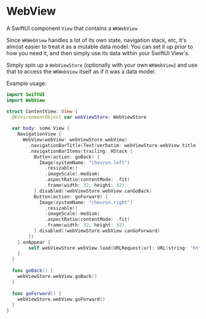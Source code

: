 # WebView

A SwiftUI component `View` that contains a `WKWebView` 

Since `WKWebView` handles a lot of its own state, navigation stack, etc, it's almost easier to treat it as a mutable data model. You can set it up prior to how you need it, and then simply use its data within your SwiftUI View's.

Simply spin up a `WebViewStore` (optionally with your own `WKWebView`) and use that to access the `WKWebView` itself as if it was a data model.

Example usage:

```swift
import SwiftUI
import WebView

struct ContentView: View {
  @EnvironmentObject var webViewStore: WebViewStore
  
  var body: some View {
    NavigationView {
      WebView(webView: webViewStore.webView)
        .navigationBarTitle(Text(verbatim: webViewStore.webView.title ?? ""))
        .navigationBarItems(trailing: HStack {
          Button(action: goBack) {
            Image(systemName: "chevron.left")
              .resizable()
              .imageScale(.medium)
              .aspectRatio(contentMode: .fit)
              .frame(width: 32, height: 32)
          }.disabled(!webViewStore.webView.canGoBack)
          Button(action: goForward) {
            Image(systemName: "chevron.right")
              .resizable()
              .imageScale(.medium)
              .aspectRatio(contentMode: .fit)
              .frame(width: 32, height: 32)
          }.disabled(!webViewStore.webView.canGoForward)
        })
    }.onAppear {
        self.webViewStore.webView.load(URLRequest(url: URL(string: "https://apple.com")!))
    }
  }
  
  func goBack() {
    webViewStore.webView.goBack()
  }
  
  func goForward() {
    webViewStore.webView.goForward()
  }
}

```
